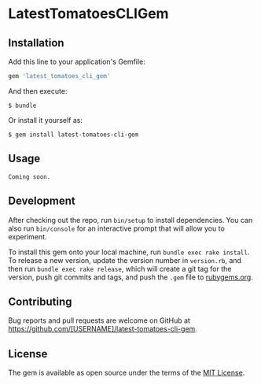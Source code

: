 # LatestTomatoesCLIGem


## Installation

Add this line to your application's Gemfile:

```ruby
gem 'latest_tomatoes_cli_gem'
```

And then execute:

    $ bundle

Or install it yourself as:

    $ gem install latest-tomatoes-cli-gem

## Usage

    Coming soon.

## Development

After checking out the repo, run `bin/setup` to install dependencies. You can also run `bin/console` for an interactive prompt that will allow you to experiment.

To install this gem onto your local machine, run `bundle exec rake install`. To release a new version, update the version number in `version.rb`, and then run `bundle exec rake release`, which will create a git tag for the version, push git commits and tags, and push the `.gem` file to [rubygems.org](https://rubygems.org).

## Contributing

Bug reports and pull requests are welcome on GitHub at https://github.com/[USERNAME]/latest-tomatoes-cli-gem.


## License

The gem is available as open source under the terms of the [MIT License](http://opensource.org/licenses/MIT).

